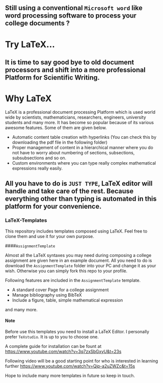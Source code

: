 
## Still using a conventional `Microsoft word` like word processing software to process your college documents ?

# Try LaTeX...

## It is time to say good bye to old document processors and shift into a more professional Platform for Scientific Writing.

# Why LaTeX

LaTeX is a professional document processing Platform which is used world wide by scientists, mathematicians, researchers, engineers,  university students and many more. It has become so popular because of its various awesome features. Some of them are given below.

* Automatic content table creation with hyperlinks (You can check this by downloading the pdf file in the following folder)
* Proper management of content in a  hierarchical manner where you do not have to worry about numbering of sections, subsections, subsubsections and so on.
* Custom environments where you can type really complex mathematical expressions really easily.


## All you have to do is `JUST TYPE`, LaTeX editor will handle and take care of the rest. Because everything other than typing is automated in this platform for your convenience.



### LaTeX-Templates
This repository includes templates composed using LaTeX. Feel free to clone them and use it for your own purpose.

####`AssignmentTemplate`

 Almost all the LaTeX syntaxes you may need during composing a college assignment are given here in an example document. All you need to do is download the `AssignmentTemplate` folder into your PC and change it as your wish. Otherwise you can simply fork this repo to your profile.

Following features are included in the `AssignmentTemplate` template.

* A standard cover Page for a college assignment
* Manage bibliography using BibTeX
* Include a figure, table, simple mathematical expression

and many more.

#### Note
Before use this templates you need to install a LaTeX Editor. I personally prefer `TeXstudio`. It is up to you to choose one.

A complete guide for installation can be fount at https://www.youtube.com/watch?v=3q7zxSbGxyU&t=23s

Following video will be a good starting point for who is interested in learning further https://www.youtube.com/watch?v=Qjp-a2uZWZc&t=15s

Hope to include many more templates in future so keep in touch.
